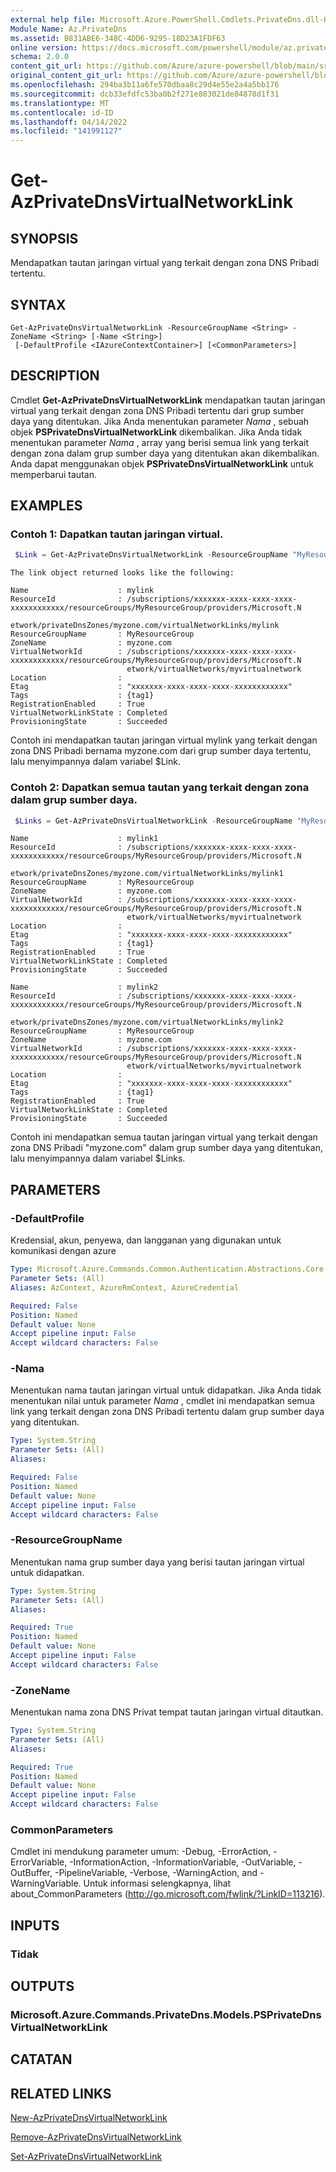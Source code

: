 ```yaml
---
external help file: Microsoft.Azure.PowerShell.Cmdlets.PrivateDns.dll-Help.xml
Module Name: Az.PrivateDns
ms.assetid: B831ABE6-348C-4DD6-9295-18D23A1FDF63
online version: https://docs.microsoft.com/powershell/module/az.privatedns/get-azprivatednsvirtualnetworklink
schema: 2.0.0
content_git_url: https://github.com/Azure/azure-powershell/blob/main/src/PrivateDns/PrivateDns/help/Get-AzPrivateDnsVirtualNetworkLink.md
original_content_git_url: https://github.com/Azure/azure-powershell/blob/main/src/PrivateDns/PrivateDns/help/Get-AzPrivateDnsVirtualNetworkLink.md
ms.openlocfilehash: 294ba3b11a6fe570dbaa8c29d4e55e2a4a5bb176
ms.sourcegitcommit: dcb33efdfc53ba0b2f271e883021de84878d1f31
ms.translationtype: MT
ms.contentlocale: id-ID
ms.lasthandoff: 04/14/2022
ms.locfileid: "141991127"
---
```

# Get-AzPrivateDnsVirtualNetworkLink

## SYNOPSIS
Mendapatkan tautan jaringan virtual yang terkait dengan zona DNS Pribadi tertentu.

## SYNTAX

```
Get-AzPrivateDnsVirtualNetworkLink -ResourceGroupName <String> -ZoneName <String> [-Name <String>]
 [-DefaultProfile <IAzureContextContainer>] [<CommonParameters>]
```

## DESCRIPTION
Cmdlet **Get-AzPrivateDnsVirtualNetworkLink** mendapatkan tautan jaringan virtual yang terkait dengan zona DNS Pribadi tertentu dari grup sumber daya yang ditentukan.
Jika Anda menentukan parameter *Nama* , sebuah objek **PSPrivateDnsVirtualNetworkLink** dikembalikan.
Jika Anda tidak menentukan parameter *Nama* , array yang berisi semua link yang terkait dengan zona dalam grup sumber daya yang ditentukan akan dikembalikan.
Anda dapat menggunakan objek **PSPrivateDnsVirtualNetworkLink** untuk memperbarui tautan.

## EXAMPLES

### Contoh 1: Dapatkan tautan jaringan virtual.
```powershell
 $Link = Get-AzPrivateDnsVirtualNetworkLink -ResourceGroupName "MyResourceGroup" -ZoneName "myzone.com" -Name "mylink"
```

```output
The link object returned looks like the following:

Name                    : mylink
ResourceId              : /subscriptions/xxxxxxx-xxxx-xxxx-xxxx-xxxxxxxxxxxx/resourceGroups/MyResourceGroup/providers/Microsoft.N
                          etwork/privateDnsZones/myzone.com/virtualNetworkLinks/mylink
ResourceGroupName       : MyResourceGroup
ZoneName                : myzone.com
VirtualNetworkId        : /subscriptions/xxxxxxx-xxxx-xxxx-xxxx-xxxxxxxxxxxx/resourceGroups/MyResourceGroup/providers/Microsoft.N
                          etwork/virtualNetworks/myvirtualnetwork
Location                :
Etag                    : "xxxxxxx-xxxx-xxxx-xxxx-xxxxxxxxxxxx"
Tags                    : {tag1}
RegistrationEnabled     : True
VirtualNetworkLinkState : Completed
ProvisioningState       : Succeeded
```

Contoh ini mendapatkan tautan jaringan virtual mylink yang terkait dengan zona DNS Pribadi bernama myzone.com dari grup sumber daya tertentu, lalu menyimpannya dalam variabel $Link.

### Contoh 2: Dapatkan semua tautan yang terkait dengan zona dalam grup sumber daya.
```powershell
 $Links = Get-AzPrivateDnsVirtualNetworkLink -ResourceGroupName "MyResourceGroup" -ZoneName "myzone.com"
```

```output
Name                    : mylink1
ResourceId              : /subscriptions/xxxxxxx-xxxx-xxxx-xxxx-xxxxxxxxxxxx/resourceGroups/MyResourceGroup/providers/Microsoft.N
                          etwork/privateDnsZones/myzone.com/virtualNetworkLinks/mylink1
ResourceGroupName       : MyResourceGroup
ZoneName                : myzone.com
VirtualNetworkId        : /subscriptions/xxxxxxx-xxxx-xxxx-xxxx-xxxxxxxxxxxx/resourceGroups/MyResourceGroup/providers/Microsoft.N
                          etwork/virtualNetworks/myvirtualnetwork
Location                :
Etag                    : "xxxxxxx-xxxx-xxxx-xxxx-xxxxxxxxxxxx"
Tags                    : {tag1}
RegistrationEnabled     : True
VirtualNetworkLinkState : Completed
ProvisioningState       : Succeeded

Name                    : mylink2
ResourceId              : /subscriptions/xxxxxxx-xxxx-xxxx-xxxx-xxxxxxxxxxxx/resourceGroups/MyResourceGroup/providers/Microsoft.N
                          etwork/privateDnsZones/myzone.com/virtualNetworkLinks/mylink2
ResourceGroupName       : MyResourceGroup
ZoneName                : myzone.com
VirtualNetworkId        : /subscriptions/xxxxxxx-xxxx-xxxx-xxxx-xxxxxxxxxxxx/resourceGroups/MyResourceGroup/providers/Microsoft.N
                          etwork/virtualNetworks/myvirtualnetwork
Location                :
Etag                    : "xxxxxxx-xxxx-xxxx-xxxx-xxxxxxxxxxxx"
Tags                    : {tag1}
RegistrationEnabled     : True
VirtualNetworkLinkState : Completed
ProvisioningState       : Succeeded
```

Contoh ini mendapatkan semua tautan jaringan virtual yang terkait dengan zona DNS Pribadi "myzone.com" dalam grup sumber daya yang ditentukan, lalu menyimpannya dalam variabel $Links.

## PARAMETERS

### -DefaultProfile
Kredensial, akun, penyewa, dan langganan yang digunakan untuk komunikasi dengan azure

```yaml
Type: Microsoft.Azure.Commands.Common.Authentication.Abstractions.Core.IAzureContextContainer
Parameter Sets: (All)
Aliases: AzContext, AzureRmContext, AzureCredential

Required: False
Position: Named
Default value: None
Accept pipeline input: False
Accept wildcard characters: False
```

### -Nama
Menentukan nama tautan jaringan virtual untuk didapatkan.
Jika Anda tidak menentukan nilai untuk parameter *Nama* , cmdlet ini mendapatkan semua link yang terkait dengan zona DNS Pribadi tertentu dalam grup sumber daya yang ditentukan.

```yaml
Type: System.String
Parameter Sets: (All)
Aliases:

Required: False
Position: Named
Default value: None
Accept pipeline input: False
Accept wildcard characters: False
```

### -ResourceGroupName
Menentukan nama grup sumber daya yang berisi tautan jaringan virtual untuk didapatkan.

```yaml
Type: System.String
Parameter Sets: (All)
Aliases:

Required: True
Position: Named
Default value: None
Accept pipeline input: False
Accept wildcard characters: False
```

### -ZoneName
Menentukan nama zona DNS Privat tempat tautan jaringan virtual ditautkan.


```yaml
Type: System.String
Parameter Sets: (All)
Aliases:

Required: True
Position: Named
Default value: None
Accept pipeline input: False
Accept wildcard characters: False
```

### CommonParameters
Cmdlet ini mendukung parameter umum: -Debug, -ErrorAction, -ErrorVariable, -InformationAction, -InformationVariable, -OutVariable, -OutBuffer, -PipelineVariable, -Verbose, -WarningAction, and -WarningVariable. Untuk informasi selengkapnya, lihat about_CommonParameters (http://go.microsoft.com/fwlink/?LinkID=113216).

## INPUTS

### Tidak

## OUTPUTS

### Microsoft.Azure.Commands.PrivateDns.Models.PSPrivateDnsVirtualNetworkLink

## CATATAN

## RELATED LINKS

[New-AzPrivateDnsVirtualNetworkLink](./New-AzPrivateDnsVirtualNetworkLink.md)

[Remove-AzPrivateDnsVirtualNetworkLink](./Remove-AzPrivateDnsVirtualNetworkLink.md)

[Set-AzPrivateDnsVirtualNetworkLink](./Set-AzPrivateDnsVirtualNetworkLink.md)
